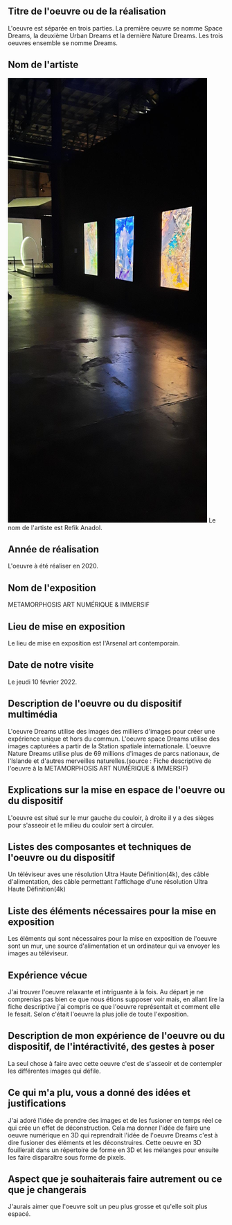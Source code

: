 ## Titre de l'oeuvre ou de la réalisation

L'oeuvre est séparée en trois parties. La première oeuvre se nomme Space Dreams, la deuxième Urban Dreams et la dernière Nature Dreams. Les trois oeuvres ensemble se nomme Dreams.
## Nom de l'artiste
![photo](medias/DREAMS_vue_couloir.png)
Le nom de l'artiste est Refik Anadol.
## Année de réalisation

L'oeuvre à été réaliser en 2020.
## Nom de l'exposition

METAMORPHOSIS ART NUMÉRIQUE & IMMERSIF
## Lieu de mise en exposition

Le lieu de mise en exposition est l'Arsenal art contemporain.
## Date de notre visite

Le jeudi 10 février 2022.
## Description de l'oeuvre ou du dispositif multimédia

L'oeuvre Dreams utilise des images des milliers d'images pour créer une expérience unique et hors du commun. L'oeuvre space Dreams utilise des images capturées a partir de la Station spatiale internationale. L'oeuvre Nature Dreams utilise plus de 69 millions d'images de parcs nationaux, de l'Islande et d'autres merveilles naturelles.(source : Fiche descriptive de l'oeuvre à la METAMORPHOSIS ART NUMÉRIQUE & IMMERSIF)      
## Explications sur la mise en espace de l'oeuvre ou du dispositif

L'oeuvre est situé sur le mur gauche du couloir, à droite il y a des sièges pour s'asseoir et le milieu du couloir sert à circuler.
## Listes des composantes et techniques de l'oeuvre ou du dispositif

Un téléviseur aves une résolution Ultra Haute Définition(4k), des câble d'alimentation, des câble permettant l'affichage d'une résolution Ultra Haute Définition(4k)  
## Liste des éléments nécessaires pour la mise en exposition

Les éléments qui sont nécessaires pour la mise en exposition de l'oeuvre sont un mur, une source d'alimentation et un ordinateur qui va envoyer les images au téléviseur.
## Expérience vécue

J'ai trouver l'oeuvre relaxante et intriguante à la fois. Au départ je ne comprenias pas bien ce que nous étions supposer voir mais, en allant lire la fiche descriptive j'ai compris ce que l'oeuvre représentait et comment elle le fesait. Selon c'était l'oeuvre la plus jolie de toute l'exposition.
## Description de mon expérience de l'oeuvre ou du dispositif, de l'intéractivité, des gestes à poser

La seul chose à faire avec cette oeuvre c'est de s'asseoir et de contempler les différentes images qui défile.
## Ce qui m'a plu, vous a donné des idées et justifications

J'ai adoré l'idée de prendre des images et de les fusioner en temps réel ce qui crée un effet de déconstruction. Cela ma donner l'idée de faire une oeuvre numérique en 3D qui reprendrait l'idée de l'oeuvre Dreams c'est à dire fusioner des éléments et les déconstruires. Cette oeuvre en 3D fouillerait dans un répertoire de forme en 3D et les mélanges pour ensuite les faire disparaître sous forme de pixels.
## Aspect que je souhaiterais faire autrement ou ce que je changerais

J'aurais aimer que l'oeuvre soit un peu plus grosse et qu'elle soit plus espacé.





